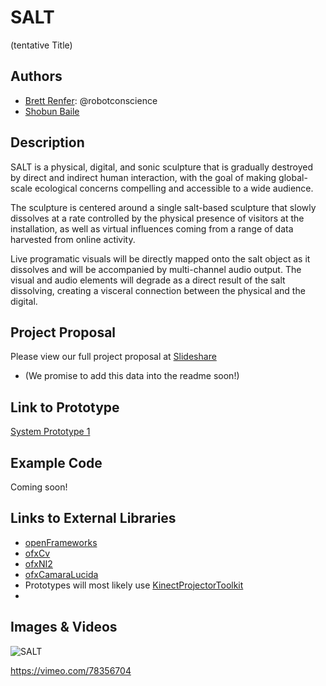 # SALT
(tentative Title)

## Authors
- [Brett Renfer](http://www.robotconscience.com): @robotconscience
- [Shobun Baile](http://shobunbaile.com/)

## Description
SALT is a physical, digital, and sonic sculpture that is gradually destroyed by direct and indirect human interaction, with the goal of making global-scale ecological concerns compelling and accessible to a wide audience. 

The sculpture is centered around a single salt-based sculpture that slowly dissolves at a rate controlled by the physical presence of visitors at the installation, as well as virtual influences coming from a range of data harvested from online activity.

Live programatic visuals will be directly mapped onto the salt object as it dissolves and will be accompanied by multi-channel audio output. The visual and audio elements will degrade as a direct result of the salt dissolving, creating a visceral connection between the physical and the digital.

## Project Proposal

Please view our full project proposal at [Slideshare](http://www.slideshare.net/slideshow/embed_code/31085739)
* (We promise to add this data into the readme soon!)

## Link to Prototype

[System Prototype 1](https://vimeo.com/78356704)

## Example Code
Coming soon!

## Links to External Libraries

* [openFrameworks](https://github.com/openframeworks/openFrameworks "openFrameworks")
* [ofxCv](https://github.com/kylemcdonald/ofxCv "ofxCv")
* [ofxNI2](https://github.com/satoruhiga/ofxNI2 "ofxNI2")
* [ofxCamaraLucida](https://github.com/chparsons/ofxCamaraLucida)
* Prototypes will most likely use [KinectProjectorToolkit](https://github.com/genekogan/KinectProjectorToolkit)
* 


## Images & Videos

![SALT](http://farm4.staticflickr.com/3703/9571458893_666d613ec1_b.jpg "Salt Image 1")

https://vimeo.com/78356704
